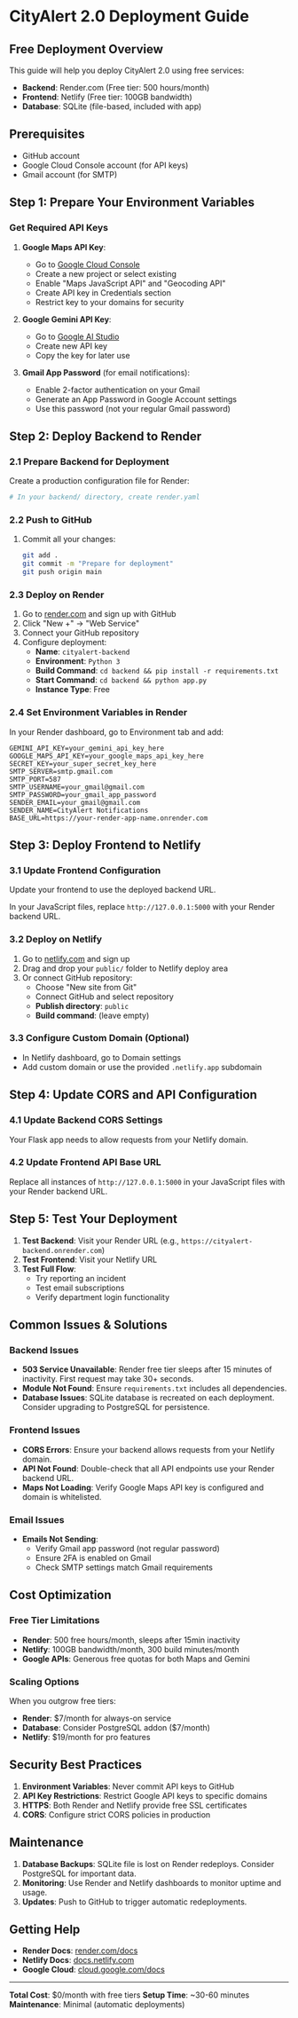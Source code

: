 # CityAlert 2.0 Deployment Guide

## Free Deployment Overview
This guide will help you deploy CityAlert 2.0 using free services:
- **Backend**: Render.com (Free tier: 500 hours/month)
- **Frontend**: Netlify (Free tier: 100GB bandwidth)
- **Database**: SQLite (file-based, included with app)

## Prerequisites
- GitHub account
- Google Cloud Console account (for API keys)
- Gmail account (for SMTP)

## Step 1: Prepare Your Environment Variables

### Get Required API Keys

1. **Google Maps API Key**:
   - Go to [Google Cloud Console](https://console.cloud.google.com/)
   - Create a new project or select existing
   - Enable "Maps JavaScript API" and "Geocoding API"
   - Create API key in Credentials section
   - Restrict key to your domains for security

2. **Google Gemini API Key**:
   - Go to [Google AI Studio](https://aistudio.google.com/)
   - Create new API key
   - Copy the key for later use

3. **Gmail App Password** (for email notifications):
   - Enable 2-factor authentication on your Gmail
   - Generate an App Password in Google Account settings
   - Use this password (not your regular Gmail password)

## Step 2: Deploy Backend to Render

### 2.1 Prepare Backend for Deployment

Create a production configuration file for Render:

```bash
# In your backend/ directory, create render.yaml
```

### 2.2 Push to GitHub
1. Commit all your changes:
   ```bash
   git add .
   git commit -m "Prepare for deployment"
   git push origin main
   ```

### 2.3 Deploy on Render
1. Go to [render.com](https://render.com) and sign up with GitHub
2. Click "New +" → "Web Service"
3. Connect your GitHub repository
4. Configure deployment:
   - **Name**: `cityalert-backend`
   - **Environment**: `Python 3`
   - **Build Command**: `cd backend && pip install -r requirements.txt`
   - **Start Command**: `cd backend && python app.py`
   - **Instance Type**: Free

### 2.4 Set Environment Variables in Render
In your Render dashboard, go to Environment tab and add:
```
GEMINI_API_KEY=your_gemini_api_key_here
GOOGLE_MAPS_API_KEY=your_google_maps_api_key_here
SECRET_KEY=your_super_secret_key_here
SMTP_SERVER=smtp.gmail.com
SMTP_PORT=587
SMTP_USERNAME=your_gmail@gmail.com
SMTP_PASSWORD=your_gmail_app_password
SENDER_EMAIL=your_gmail@gmail.com
SENDER_NAME=CityAlert Notifications
BASE_URL=https://your-render-app-name.onrender.com
```

## Step 3: Deploy Frontend to Netlify

### 3.1 Update Frontend Configuration
Update your frontend to use the deployed backend URL.

In your JavaScript files, replace `http://127.0.0.1:5000` with your Render backend URL.

### 3.2 Deploy on Netlify
1. Go to [netlify.com](https://netlify.com) and sign up
2. Drag and drop your `public/` folder to Netlify deploy area
3. Or connect GitHub repository:
   - Choose "New site from Git"
   - Connect GitHub and select repository
   - **Publish directory**: `public`
   - **Build command**: (leave empty)

### 3.3 Configure Custom Domain (Optional)
- In Netlify dashboard, go to Domain settings
- Add custom domain or use the provided `.netlify.app` subdomain

## Step 4: Update CORS and API Configuration

### 4.1 Update Backend CORS Settings
Your Flask app needs to allow requests from your Netlify domain.

### 4.2 Update Frontend API Base URL
Replace all instances of `http://127.0.0.1:5000` in your JavaScript files with your Render backend URL.

## Step 5: Test Your Deployment

1. **Test Backend**: Visit your Render URL (e.g., `https://cityalert-backend.onrender.com`)
2. **Test Frontend**: Visit your Netlify URL
3. **Test Full Flow**:
   - Try reporting an incident
   - Test email subscriptions
   - Verify department login functionality

## Common Issues & Solutions

### Backend Issues
- **503 Service Unavailable**: Render free tier sleeps after 15 minutes of inactivity. First request may take 30+ seconds.
- **Module Not Found**: Ensure `requirements.txt` includes all dependencies.
- **Database Issues**: SQLite database is recreated on each deployment. Consider upgrading to PostgreSQL for persistence.

### Frontend Issues
- **CORS Errors**: Ensure your backend allows requests from your Netlify domain.
- **API Not Found**: Double-check that all API endpoints use your Render backend URL.
- **Maps Not Loading**: Verify Google Maps API key is configured and domain is whitelisted.

### Email Issues
- **Emails Not Sending**: 
  - Verify Gmail app password (not regular password)
  - Ensure 2FA is enabled on Gmail
  - Check SMTP settings match Gmail requirements

## Cost Optimization

### Free Tier Limitations
- **Render**: 500 free hours/month, sleeps after 15min inactivity
- **Netlify**: 100GB bandwidth/month, 300 build minutes/month
- **Google APIs**: Generous free quotas for both Maps and Gemini

### Scaling Options
When you outgrow free tiers:
- **Render**: $7/month for always-on service
- **Database**: Consider PostgreSQL addon ($7/month)
- **Netlify**: $19/month for pro features

## Security Best Practices

1. **Environment Variables**: Never commit API keys to GitHub
2. **API Key Restrictions**: Restrict Google API keys to specific domains
3. **HTTPS**: Both Render and Netlify provide free SSL certificates
4. **CORS**: Configure strict CORS policies in production

## Maintenance

1. **Database Backups**: SQLite file is lost on Render redeploys. Consider PostgreSQL for important data.
2. **Monitoring**: Use Render and Netlify dashboards to monitor uptime and usage.
3. **Updates**: Push to GitHub to trigger automatic redeployments.

## Getting Help

- **Render Docs**: [render.com/docs](https://render.com/docs)
- **Netlify Docs**: [docs.netlify.com](https://docs.netlify.com)
- **Google Cloud**: [cloud.google.com/docs](https://cloud.google.com/docs)

---

**Total Cost**: $0/month with free tiers
**Setup Time**: ~30-60 minutes
**Maintenance**: Minimal (automatic deployments)